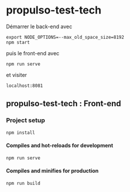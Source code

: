 # propulso-test-tech
Démarrer le back-end avec 
```
export NODE_OPTIONS=--max_old_space_size=8192
npm start
``` 

puis le front-end avec 
```
npm run serve 
``` 

et visiter 
```
localhost:8081
```


## propulso-test-tech : Front-end

### Project setup
```
npm install
```

#### Compiles and hot-reloads for development
```
npm run serve
```

#### Compiles and minifies for production
```
npm run build
```

